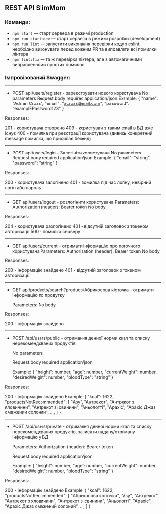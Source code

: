 ## REST API SlimMom

### Команди:

- `npm start` &mdash; старт сервера в режимі production
- `npm run start:dev` &mdash; старт сервера в режимі розробки (development)
- `npm run lint` &mdash; запустити виконання перевірки коду з eslint, необхідно виконувати перед кожним PR та виправляти всі помилки лінтера
- `npm lint:fix` &mdash; та ж перевірка лінтера, але з автоматичними виправленнями простих помилок

### Імпровізований Swagger:

---

- POST api/users/register - зареєструвати нового користувача
  No parameters
  Request.body required application/json
  Example:
  {
  "name": "Adrian Cross",
  "email": "across@mail.com",
  "password": "examplEPassword123"
  }

Responses:

201 - користувача створено
409 - користувач з таким email в БД вже існує
400 - помилка при реєстрації користувача (дивись конкретний message помилки, що присилає бекенд)

---

- POST api/users/login - Залогініти користувача
  No parameters
  Request.body required application/json
  Example:
  {
  "email": "string",
  "password": "string"
  }

Responses:

200 - користувача залогінено
401 - помилка під час логіну, невірний логін або пароль

---

- GET api/users/logout - розлогінити користувача
  Parameters:
  Authorization (header): Bearer token
  No body

Responses:

204 - користувача разлогінено
401 - відсутній заголовок з токеном авторизації
500 - помилка серверу

---

- GET api/users/current - отримати інформацію про поточного користувача
  Parameters:
  Authorization (header): Bearer token
  No body

Responses:

200 - інформацію знайдено
401 - відсутній заголовок з токеном авторизації

---

- GET api/products/search?product=Абрикосова кісточка - отримати інформацію по продутку

  Parameters:
  No body

Responses:

200 - інформацію знайдено

---

- POST /api/users/public - отримання денної норми ккал та списку нерекомендованих продуктів

  No parameters

  Request.body required application/json

  Example:
  {
  "height": number,
  "age": number,
  "currentWeight": number,
  "desiredWeight": number,
  "bloodType": "string"
  }

Responses:

200 - інформацію знайдено
Example:
{
"kcal": 1622,
"productsNotRecommended": [
"Азу",
"Антрекот",
"Антрекот з яловичини",
"Антрекот зі свинини",
"Аньолотті",
"Арахіс",
"Арахіс Джаз смажений солоний",
...,
]
}

---

- POST /api/users/private - отримання денної норми ккал та списку нерекомендованих продуктів, записати надану/отриману інформацію у БД

  Parameters:
  Authorization (header): Bearer token

  Request.body required application/json

  Example:
  {
  "height": number,
  "age": number,
  "currentWeight": number,
  "desiredWeight": number,
  "bloodType": "string"
  }

Responses:

200 - інформацію знайдено
Example:
{
"kcal": 1622,
"productsNotRecommended": [
"Абрикосова кісточка",
"Азу",
"Антрекот",
"Антрекот з яловичини",
"Антрекот зі свинини",
"Аньолотті",
"Арахіс",
"Арахіс Джаз смажений солоний",
...,
]
}
